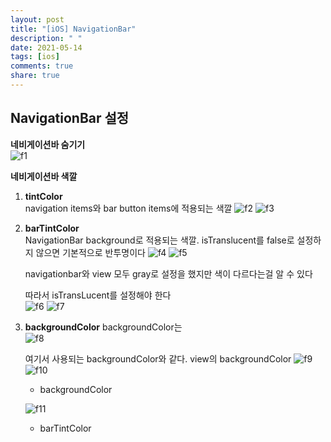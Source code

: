 ```yaml
---
layout: post
title: "[iOS] NavigationBar"
description: " "
date: 2021-05-14
tags: [ios]
comments: true
share: true
---
```


## NavigationBar 설정

**네비게이션바 숨기기**   
![f1](https://user-images.githubusercontent.com/45002556/108619393-ebb6a080-7467-11eb-92d0-fa3bdbcd4161.png)

**네비게이션바 색깔**
1. **tintColor**     
    navigation items와 bar button items에 적용되는 색깔
    ![f2](https://user-images.githubusercontent.com/45002556/108619394-ed806400-7467-11eb-9eeb-8316ae042e29.png)
    ![f3](https://user-images.githubusercontent.com/45002556/108619395-ef4a2780-7467-11eb-9443-73635813b3e7.png)

    
2. **barTintColor**    
    NavigationBar background로 적용되는 색깔. isTranslucent를 false로 설정하지 않으면 기본적으로 반투명이다
    ![f4](https://user-images.githubusercontent.com/45002556/108619412-0be65f80-7468-11eb-8863-c6daf2408680.png)
    ![f5](https://user-images.githubusercontent.com/45002556/108619413-0d178c80-7468-11eb-9c25-c1539fb0f3da.png)    

    navigationbar와 view 모두 gray로 설정을 했지만 색이 다르다는걸 알 수 있다

    따라서 isTransLucent를 설정해야 한다    
![f6](https://user-images.githubusercontent.com/45002556/108619414-0db02300-7468-11eb-9481-a24407052d6d.png)
![f7](https://user-images.githubusercontent.com/45002556/108619433-346e5980-7468-11eb-88ff-9931c9ef10f6.png)

3. **backgroundColor**
    backgroundColor는    
    ![f8](https://user-images.githubusercontent.com/45002556/108619445-45b76600-7468-11eb-8438-458c51535db9.png)
    
    여기서 사용되는 backgroundColor와 같다. view의 backgroundColor
    ![f9](https://user-images.githubusercontent.com/45002556/108619450-4a7c1a00-7468-11eb-936d-97161079c321.png)
    ![f10](https://user-images.githubusercontent.com/45002556/108619452-4bad4700-7468-11eb-80c9-4451b8b31f3c.png)

    - backgroundColor

    ![f11](https://user-images.githubusercontent.com/45002556/108619454-4c45dd80-7468-11eb-8e20-7ae3326a411b.png)
    - barTintColor
